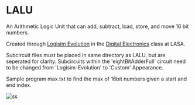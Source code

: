 # LALU

An Arithmetic Logic Unit that can add, subtract, load, store, and move 16 bit numbers. 

Created through [Logisim Evolution](https://github.com/logisim-evolution/logisim-evolution) in the [Digital Electronics](https://lasacs.com/de/) class at LASA.

Subcircuit files must be placed in same directory as LALU, but are seperated for clarity.
Subcircuits within the 'eightBitAdderFull' circuit need to be changed from 'Logisim-Evolution' to 'Custom' Appearance.

Sample program max.txt to find the max of 16bit numbers given a start and end index.


![ss](https://github.com/nikhiljayakumar/lalu/assets/63855254/5037a582-7393-43f6-a2cb-0d22eb18a2e1)
